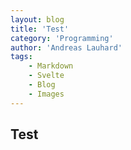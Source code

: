 ```yaml
---
layout: blog
title: 'Test'
category: 'Programming'
author: 'Andreas Lauhard'
tags: 
    - Markdown
    - Svelte
    - Blog
    - Images
---
```


## Test